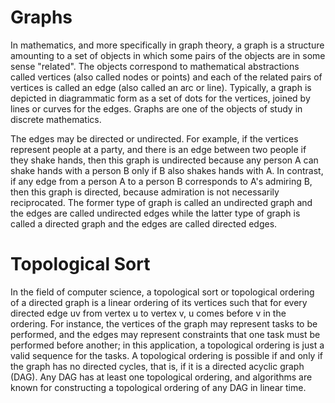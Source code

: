 # Graphs

In mathematics, and more specifically in graph theory, a graph is a structure amounting to a set of objects in which some pairs of the objects are in some sense "related". The objects correspond to mathematical abstractions called vertices (also called nodes or points) and each of the related pairs of vertices is called an edge (also called an arc or line). Typically, a graph is depicted in diagrammatic form as a set of dots for the vertices, joined by lines or curves for the edges. Graphs are one of the objects of study in discrete mathematics.

The edges may be directed or undirected. For example, if the vertices represent people at a party, and there is an edge between two people if they shake hands, then this graph is undirected because any person A can shake hands with a person B only if B also shakes hands with A. In contrast, if any edge from a person A to a person B corresponds to A's admiring B, then this graph is directed, because admiration is not necessarily reciprocated. The former type of graph is called an undirected graph and the edges are called undirected edges while the latter type of graph is called a directed graph and the edges are called directed edges.

# Topological Sort

In the field of computer science, a topological sort or topological ordering of a directed graph is a linear ordering of its vertices such that for every directed edge uv from vertex u to vertex v, u comes before v in the ordering. For instance, the vertices of the graph may represent tasks to be performed, and the edges may represent constraints that one task must be performed before another; in this application, a topological ordering is just a valid sequence for the tasks. A topological ordering is possible if and only if the graph has no directed cycles, that is, if it is a directed acyclic graph (DAG). Any DAG has at least one topological ordering, and algorithms are known for constructing a topological ordering of any DAG in linear time.
